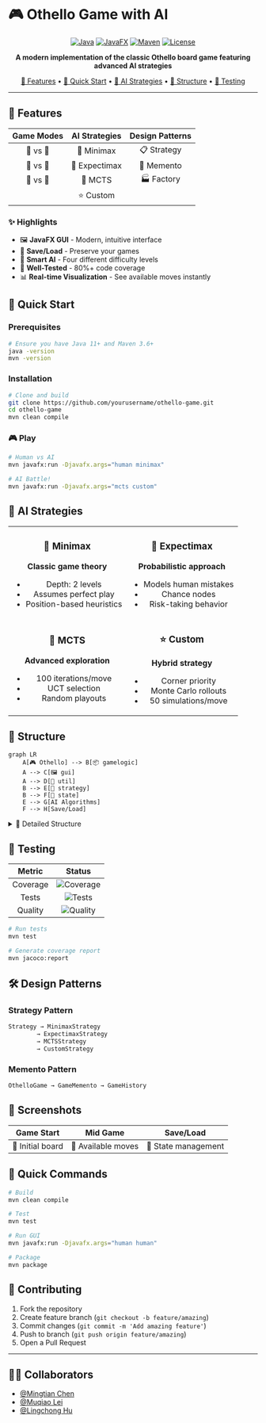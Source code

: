 # 🎮 Othello Game with AI

<div align="center">
  
  [![Java](https://img.shields.io/badge/Java-11%2B-007396?logo=java&logoColor=white)](https://www.java.com)
  [![JavaFX](https://img.shields.io/badge/JavaFX-11%2B-2ea44f)](https://openjfx.io/)
  [![Maven](https://img.shields.io/badge/Maven-3.6%2B-C71A36?logo=apache-maven)](https://maven.apache.org/)
  [![License](https://img.shields.io/badge/License-MIT-blue.svg)](LICENSE)
  
  **A modern implementation of the classic Othello board game featuring advanced AI strategies**
  
  [🎯 Features](#-features) • 
  [🚀 Quick Start](#-quick-start) • 
  [🤖 AI Strategies](#-ai-strategies) • 
  [📁 Structure](#-structure) • 
  [🧪 Testing](#-testing)

</div>

---

## 🎯 Features

<div align="center">
  
| Game Modes | AI Strategies | Design Patterns |
|:----------:|:------------:|:---------------:|
| 👤 vs 👤 | 🧠 Minimax | 📋 Strategy |
| 👤 vs 🤖 | 🎲 Expectimax | 💾 Memento |
| 🤖 vs 🤖 | 🌲 MCTS | 🏭 Factory |
| | ⭐ Custom | |

</div>

### ✨ Highlights
- 🖼️ **JavaFX GUI** - Modern, intuitive interface
- 💾 **Save/Load** - Preserve your games
- 🎯 **Smart AI** - Four different difficulty levels
- 🧪 **Well-Tested** - 80%+ code coverage
- 📊 **Real-time Visualization** - See available moves instantly

## 🚀 Quick Start

### Prerequisites
```bash
# Ensure you have Java 11+ and Maven 3.6+
java -version
mvn -version
```

### Installation
```bash
# Clone and build
git clone https://github.com/yourusername/othello-game.git
cd othello-game
mvn clean compile
```

### 🎮 Play
```bash
# Human vs AI
mvn javafx:run -Djavafx.args="human minimax"

# AI Battle!
mvn javafx:run -Djavafx.args="mcts custom"
```

## 🤖 AI Strategies

<table>
<tr>
<td align="center">
  
### 🧠 Minimax
**Classic game theory**
- Depth: 2 levels
- Assumes perfect play
- Position-based heuristics

</td>
<td align="center">

### 🎲 Expectimax
**Probabilistic approach**
- Models human mistakes
- Chance nodes
- Risk-taking behavior

</td>
</tr>
<tr>
<td align="center">

### 🌲 MCTS
**Advanced exploration**
- 100 iterations/move
- UCT selection
- Random playouts

</td>
<td align="center">

### ⭐ Custom
**Hybrid strategy**
- Corner priority
- Monte Carlo rollouts
- 50 simulations/move

</td>
</tr>
</table>

## 📁 Structure

```mermaid
graph LR
    A[🎮 Othello] --> B[📦 gamelogic]
    A --> C[🖼️ gui]
    A --> D[🔧 util]
    B --> E[🤖 strategy]
    B --> F[💾 state]
    E --> G[AI Algorithms]
    F --> H[Save/Load]
```

<details>
<summary>📂 Detailed Structure</summary>

```
othello/
├── 🎯 App.java              # Entry point
├── 📊 Constants.java        # Game constants
├── gamelogic/
│   ├── 🎮 OthelloGame.java  # Core logic
│   ├── 👤 Player.java       # Player types
│   └── strategy/           # AI implementations
├── gui/
│   └── 🖥️ GameController.java
└── util/
    └── 💾 SaveLoadUtil.java
```

</details>

## 🧪 Testing

<div align="center">

| Metric | Status |
|:------:|:------:|
| Coverage | ![Coverage](https://img.shields.io/badge/coverage-82%25-brightgreen) |
| Tests | ![Tests](https://img.shields.io/badge/tests-passing-success) |
| Quality | ![Quality](https://img.shields.io/badge/code%20quality-A-brightgreen) |

</div>

```bash
# Run tests
mvn test

# Generate coverage report
mvn jacoco:report
```

## 🛠️ Design Patterns

### Strategy Pattern
```java
Strategy → MinimaxStrategy
        → ExpectimaxStrategy
        → MCTSStrategy
        → CustomStrategy
```

### Memento Pattern
```java
OthelloGame → GameMemento → GameHistory
```

## 🎨 Screenshots

<div align="center">

| Game Start | Mid Game | Save/Load |
|:----------:|:--------:|:---------:|
| 🏁 Initial board | 🎯 Available moves | 💾 State management |

</div>

## 🚦 Quick Commands

```bash
# Build
mvn clean compile

# Test
mvn test

# Run GUI
mvn javafx:run -Djavafx.args="human human"

# Package
mvn package
```

## 🤝 Contributing

1. Fork the repository
2. Create feature branch (`git checkout -b feature/amazing`)
3. Commit changes (`git commit -m 'Add amazing feature'`)
4. Push to branch (`git push origin feature/amazing`)
5. Open a Pull Request

---

## 🧑‍💻 Collaborators

- [@Mingtian Chen](https://github.com/mingtc0702)  
- [@Muqiao Lei](https://github.com/rmurdock41)  
- [@Lingchong Hu](https://github.com/LingchongHu-123)

